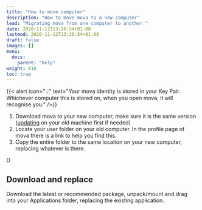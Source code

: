 ```yaml
---
title: "How to move computer"
description: "How to move mova to a new computer"
lead: "Migrating mova from one computer to another."
date: 2020-11-12T13:26:54+01:00
lastmod: 2020-11-12T13:26:54+01:00
draft: false
images: []
menu:
  docs:
    parent: "help"
weight: 610
toc: true
---
```


{{< alert icon="💡" text="Your mova identity is stored in your Key Pair. Whichever computer this is stored on, when you open mova, it will recognise you." />}}

1. Download mova to your new computer, make sure it is the same version ([updating](/docs/help/how-to-update) on your old machine first if needed)
2. Locate your user folder on your old computer. In the profile page of mova there is a link to help you find this.
3. Copy the entire folder to the same location on your new computer, replacing whatever is there.

D

## Download and replace 

Download the latest or recommended package, unpack/mount and drag into your Applications folder, replacing the existing application.
